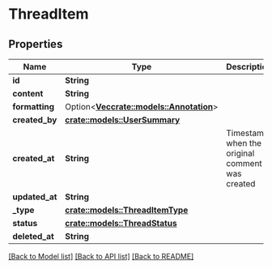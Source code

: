 # ThreadItem

## Properties

Name | Type | Description | Notes
------------ | ------------- | ------------- | -------------
**id** | **String** |  | 
**content** | **String** |  | 
**formatting** | Option<[**Vec<crate::models::Annotation>**](annotation.md)> |  | [optional]
**created_by** | [**crate::models::UserSummary**](userSummary.md) |  | 
**created_at** | **String** | Timestamp when the original comment was created | 
**updated_at** | **String** |  | 
**_type** | [**crate::models::ThreadItemType**](threadItemType.md) |  | 
**status** | [**crate::models::ThreadStatus**](threadStatus.md) |  | 
**deleted_at** | **String** |  | 

[[Back to Model list]](../README.md#documentation-for-models) [[Back to API list]](../README.md#documentation-for-api-endpoints) [[Back to README]](../README.md)


